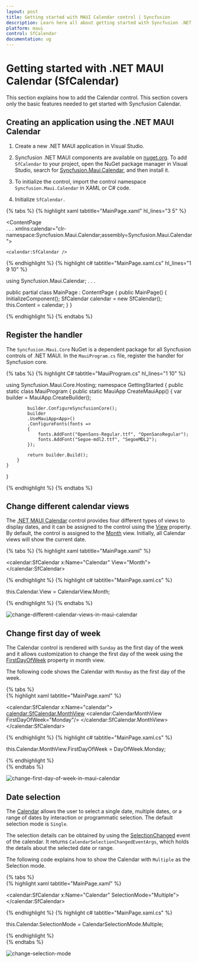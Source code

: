 ```yaml
---
layout: post
title: Getting started with MAUI Calendar control | Syncfusion
description: Learn here all about getting started with Syncfusion .NET MAUI Calendar (SfCalendar) control and its basic features.
platform: maui
control: SfCalendar
documentation: ug
---
```


# Getting started with .NET MAUI Calendar (SfCalendar)
This section explains how to add the Calendar control. This section covers only the basic features needed to get started with Syncfusion Calendar.

## Creating an application using the .NET MAUI Calendar

1. Create a new .NET MAUI application in Visual Studio.

2. Syncfusion .NET MAUI components are available on [nuget.org](https://www.nuget.org/). To add `SfCalendar` to your project, open the NuGet package manager in Visual Studio, search for [Syncfusion.Maui.Calendar](https://www.nuget.org/packages/Syncfusion.Maui.Calendar), and then install it.

3. To initialize the control, import the control namespace `Syncfusion.Maui.Calendar` in XAML or C# code.

4. Initialize `SfCalendar.`

{% tabs %}
{% highlight xaml tabtitle="MainPage.xaml" hl_lines="3 5" %}

<ContentPage   
    . . .
    xmlns:calendar="clr-namespace:Syncfusion.Maui.Calendar;assembly=Syncfusion.Maui.Calendar">

    <calendar:SfCalendar />
</ContentPage>

{% endhighlight %}
{% highlight c# tabtitle="MainPage.xaml.cs" hl_lines="1 9 10" %}

using Syncfusion.Maui.Calendar;
. . .

public partial class MainPage : ContentPage
{
    public MainPage()
    {
        InitializeComponent();
        SfCalendar calendar = new SfCalendar();
        this.Content = calendar;
    }
}

{% endhighlight %}
{% endtabs %}

## Register the handler

The `Syncfusion.Maui.Core` NuGet is a dependent package for all Syncfusion controls of .NET MAUI. In the `MauiProgram.cs` file, register the handler for Syncfusion core.

{% tabs %}
{% highlight C# tabtitle="MauiProgram.cs" hl_lines="1 10" %}

using Syncfusion.Maui.Core.Hosting;
namespace GettingStarted
{
    public static class MauiProgram
    {
        public static MauiApp CreateMauiApp()
        {
            var builder = MauiApp.CreateBuilder();

            builder.ConfigureSyncfusionCore();
            builder
            .UseMauiApp<App>()
            .ConfigureFonts(fonts =>
            {
                fonts.AddFont("OpenSans-Regular.ttf", "OpenSansRegular");
                fonts.AddFont("Segoe-mdl2.ttf", "SegoeMDL2");
            });

            return builder.Build();
        }
    }
}

{% endhighlight %}
{% endtabs %}

## Change different calendar views

The [.NET MAUI Calendar](https://help.syncfusion.com/cr/maui/Syncfusion.Maui.Calendar.SfCalendar.html) control provides four different types of views to display dates, and it can be assigned to the control using the [View](https://help.syncfusion.com/cr/maui/Syncfusion.Maui.Calendar.SfCalendar.html#Syncfusion_Maui_Calendar_SfCalendar_View) property. By default, the control is assigned to the [Month](https://help.syncfusion.com/cr/maui/Syncfusion.Maui.Calendar.CalendarView.html#Syncfusion_Maui_Calendar_CalendarView_Month) view. Initially, all Calendar views will show the current date.

{% tabs %}
{% highlight xaml tabtitle="MainPage.xaml" %}

<calendar:SfCalendar  x:Name="Calendar" 
                        View="Month">
</calendar:SfCalendar>

{% endhighlight %}
{% highlight c# tabtitle="MainPage.xaml.cs" %}

this.Calendar.View = CalendarView.Month;

{% endhighlight %}
{% endtabs %}

![change-different-calendar-views-in-maui-calendar](images/getting-started/maui-calendar-month-view.png)

## Change first day of week

The Calendar control is rendered with `Sunday` as the first day of the week and it allows customization to change the first day of the week using the [FirstDayOfWeek](https://help.syncfusion.com/cr/maui/Syncfusion.Maui.Calendar.CalendarMonthView.html#Syncfusion_Maui_Calendar_CalendarMonthView_FirstDayOfWeek) property in month view.

The following code shows the Calendar with `Monday` as the first day of the week.

{% tabs %}  
{% highlight xaml tabtitle="MainPage.xaml" %}

<calendar:SfCalendar x:Name="calendar">
    <calendar:SfCalendar.MonthView>
        <calendar:CalendarMonthView FirstDayOfWeek="Monday"/>
    </calendar:SfCalendar.MonthView>
 </calendar:SfCalendar>

{% endhighlight %}
{% highlight c# tabtitle="MainPage.xaml.cs" %}

this.Calendar.MonthView.FirstDayOfWeek = DayOfWeek.Monday;

{% endhighlight %}  
{% endtabs %}

![change-first-day-of-week-in-maui-calendar](images/getting-started/maui-calendar-first-day-of-week.png)

## Date selection

The [Calendar](https://help.syncfusion.com/cr/maui/Syncfusion.Maui.Calendar.SfCalendar.html) allows the user to select a single date, multiple dates, or a range of dates by interaction or programmatic selection. The default selection mode is `Single`.

The selection details can be obtained by using the [SelectionChanged](https://help.syncfusion.com/cr/maui/Syncfusion.Maui.Calendar.SfCalendar.html#Syncfusion_Maui_Calendar_SfCalendar_SelectionChanged) event of the calendar. It returns `CalendarSelectionChangedEventArgs`, which holds the details about the selected date or range.

The following code explains how to show the Calendar with `Multiple` as the Selection mode.

{% tabs %}  
{% highlight xaml tabtitle="MainPage.xaml" %}

<calendar:SfCalendar  x:Name="Calendar" 
                      SelectionMode="Multiple">
</calendar:SfCalendar>

{% endhighlight %}
{% highlight c# tabtitle="MainPage.xaml.cs" %}

this.Calendar.SelectionMode = CalendarSelectionMode.Multiple;

{% endhighlight %}  
{% endtabs %}

![change-selection-mode](images/getting-started/maui-calendar-multiple-selection.png)